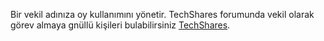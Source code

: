 Bir vekil adınıza oy kullanımını yönetir. TechShares forumunda vekil olarak görev almaya gnüllü kişileri bulabilirsiniz  [TechShares](http://www.techsharescommunity.com). 